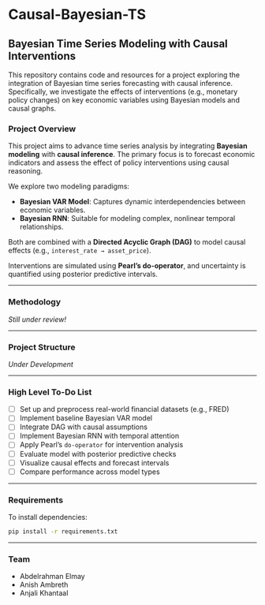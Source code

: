 # Causal-Bayesian-TS

## Bayesian Time Series Modeling with Causal Interventions

This repository contains code and resources for a project exploring the integration of Bayesian time series forecasting with causal inference. Specifically, we investigate the effects of interventions (e.g., monetary policy changes) on key economic variables using Bayesian models and causal graphs.

### Project Overview

This project aims to advance time series analysis by integrating **Bayesian modeling** with **causal inference**. The primary focus is to forecast economic indicators and assess the effect of policy interventions using causal reasoning.

We explore two modeling paradigms:
- **Bayesian VAR Model**: Captures dynamic interdependencies between economic variables.
- **Bayesian RNN**: Suitable for modeling complex, nonlinear temporal relationships.

Both are combined with a **Directed Acyclic Graph (DAG)** to model causal effects (e.g., `interest_rate → asset_price`).

Interventions are simulated using **Pearl’s do-operator**, and uncertainty is quantified using posterior predictive intervals.

---

### Methodology

_Still under review!_

---

### Project Structure

_Under Development_

---

### High Level To-Do List

- [ ] Set up and preprocess real-world financial datasets (e.g., FRED)
- [ ] Implement baseline Bayesian VAR model
- [ ] Integrate DAG with causal assumptions
- [ ] Implement Bayesian RNN with temporal attention
- [ ] Apply Pearl’s `do-operator` for intervention analysis
- [ ] Evaluate model with posterior predictive checks
- [ ] Visualize causal effects and forecast intervals
- [ ] Compare performance across model types

---

### Requirements

To install dependencies:

```bash
pip install -r requirements.txt
```
---

### Team
- Abdelrahman Elmay
- Anish Ambreth
- Anjali Khantaal

